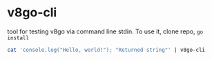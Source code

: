 # v8go-cli

tool for testing v8go via command line stdin. To use it, clone repo, `go install`

```sh
cat 'console.log("Hello, world!"); "Returned string"' | v8go-cli
```
